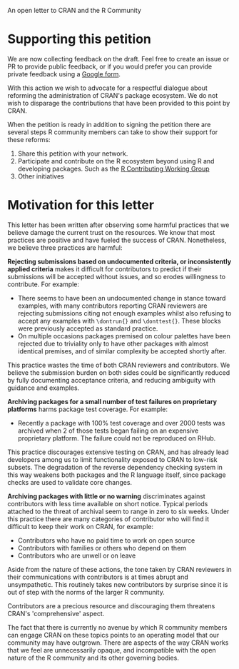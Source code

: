 An open letter to CRAN and the R Community

# Supporting this petition

We are now collecting feedback on the draft. Feel free to create an issue or PR to provide public feedback, or if you would prefer you can provide private feedback using a [Google form](https://forms.gle/iS5UFnv3yTtW6Dzg9). 

With this action we wish to advocate for a respectful dialogue about reforming the administration of CRAN's package ecosystem. We do not wish to disparage the contributions that have been provided to this point by CRAN.

When the petition is ready in addition to signing the petition there are several steps R community members can take to show their support for these reforms:

1. Share this petition with your network.
2. Participate and contribute on the R ecosystem beyond using R and developing packages. Such as the [R Contributing Working Group](https://forwards.github.io/rcontribution/)
3. Other initiatives 

# Motivation for this letter

This letter has been written after observing some harmful practices that we believe damage the current trust on the resources. We know that most practices are positive and have fueled the success of CRAN. Nonetheless, we believe three practices are harmful:

**Rejecting submissions based on undocumented criteria, or inconsistently applied criteria** makes it difficult for contributors to predict if their submissions will be accepted without issues, and so erodes willingness to contribute. For example:

  * There seems to have been an undocumented change in stance toward examples, with many contributors reporting CRAN reviewers are rejecting submissions citing not enough examples whilst also refusing to accept any examples with `\dontrun{}` and `\donttest{}`. These blocks were previously accepted as standard practice. 
  * On multiple occasions packages premised on colour palettes have been rejected due to triviality only to have other packages with almost identical premises, and of similar complexity be accepted shortly after. 
  
This practice wastes the time of both CRAN reviewers and contributors. We believe the submission burden on both sides could be significantly reduced by fully documenting acceptance criteria, and reducing ambiguity with guidance and examples. 

**Archiving packages for a small number of test failures on proprietary platforms** harms package test coverage. For example:

  * Recently a package with 100% test coverage and over 2000 tests was archived when 2 of those tests began failing on an expensive proprietary platform. The failure could not be reproduced on RHub.
  
This practice discourages extensive testing on CRAN, and has already lead developers among us to limit functionality exposed to CRAN to low-risk subsets. The degradation of the reverse dependency checking system in this way weakens both packages and the R language itself, since package checks are used to validate core changes.

**Archiving packages with little or no warning** discriminates against contributors with less time available on short notice. Typical periods attached to the threat of archival seem to range in zero to six weeks. Under this practice there are many categories of contributor who will find it difficult to keep their work on CRAN, for example:

  * Contributors who have no paid time to work on open source
  * Contributors with families or others who depend on them
  * Contributors who are unwell or on leave

Aside from the nature of these actions, the tone taken by CRAN reviewers in their communications with contributors is at times abrupt and unsympathetic. This routinely takes new contributors by surprise since it is out of step with the norms of the larger R community. 

Contributors are a precious resource and discouraging them threatens CRAN's 'comprehensive' aspect.

The fact that there is currently no avenue by which R community members can engage CRAN on these topics points to an operating model that our community may have outgrown. There are aspects of the way CRAN works that we feel are unnecessarily opaque, and incompatible with the open nature of the R community and its other governing bodies.
